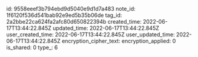 id: 9558eeef3b794ebd9d5040e9d1d7a483
note_id: 1f6120f536d541bab92e9ed5b35b06de
tag_id: 2a2bbe22ca624fa2afc80d650822394b
created_time: 2022-06-17T13:44:22.845Z
updated_time: 2022-06-17T13:44:22.845Z
user_created_time: 2022-06-17T13:44:22.845Z
user_updated_time: 2022-06-17T13:44:22.845Z
encryption_cipher_text: 
encryption_applied: 0
is_shared: 0
type_: 6